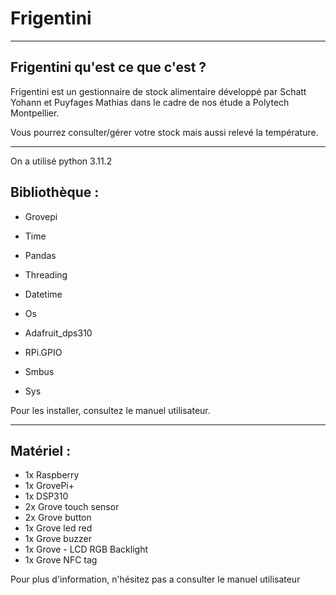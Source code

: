 # Frigentini

---

## Frigentini qu'est ce que c'est ?

Frigentini est un gestionnaire de stock alimentaire développé par Schatt Yohann et Puyfages Mathias dans le cadre de nos étude a Polytech Montpellier.

Vous pourrez consulter/gérer votre stock mais aussi relevé la température.

---

On a utilisé python 3.11.2

## Bibliothèque :

- Grovepi

- Time

- Pandas

- Threading

- Datetime

- Os

- Adafruit_dps310

- RPi.GPIO

- Smbus

- Sys

Pour les installer, consultez le manuel utilisateur.

---

## Matériel :

- 1x Raspberry
- 1x GrovePi+
- 1x DSP310
- 2x Grove touch sensor
- 2x Grove button
- 1x Grove led red
- 1x Grove buzzer
- 1x Grove - LCD RGB Backlight
- 1x Grove NFC tag

Pour plus d'information, n'hésitez pas a consulter le manuel utilisateur